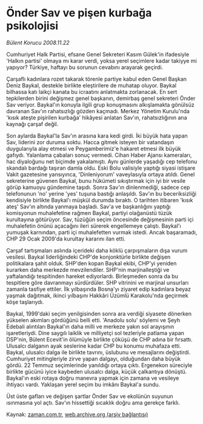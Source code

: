 # Önder Sav ve pişen kurbağa psikolojisi

*Bülent Korucu 2008.11.22*

<tr><td class="metin" colspan="2" style="padding-top: 20px; padding-left: 5px; padding-right: 10px;">Cumhuriyet Halk Partisi, efsane Genel Sekreteri Kasım Gülek'in ifadesiyle 'Halkın partisi' olmaya mı karar verdi, yoksa yerel seçimlere kadar takiyye mi yapıyor? Türkiye, haftayı bu sorunun cevabını arayarak geçirdi.</td></tr><tr><td class="metin" colspan="2" style="padding-top: 20px; padding-left: 5px; padding-right: 10px;"><p> Çarşaflı kadınlara rozet takarak törenle partiye kabul eden Genel Başkan Deniz Baykal, destekle birlikte eleştirilere de muhatap oluyor. Baykal bilhassa katı laikçi kanata bu icraatını anlatmakta zorlanacak. En sert tepkilerden birini değişmez genel başkanın, demirbaş genel sekreteri Önder Sav veriyor. Baykal'ın konuyla ilgili grup konuşmasını alkışlamakta gönülsüz davranan Sav'ın rahatsızlığı gözden kaçmadı. Merkez Yönetim Kurulu'nda 'kısık ateşte pişirilen kurbağa' hikâyesi anlatan Sav'ın, rahatsızlığının ana kaynağı çarşaf değil. 
<p> Son aylarda Baykal'la Sav'ın arasına kara kedi girdi. İki büyük hata yapan Sav, liderini zor duruma soktu. Hacca gitmek isteyen bir vatandaşın duygularıyla alay etmesi ve Peygamberimiz'e hakaret etmesi ilk büyük gafıydı. Yalanlama çabaları sonuç vermedi. Cihan Haber Ajansı kameraları, hac diyaloğunu net biçimde yakalamıştı. Aynı günlerde yaşadığı cep telefonu skandalı bardağı taşıran damla oldu. Eski Bolu valisiyle yaptığı siyasi istişare Vakit gazetesine yansıyınca, 'Dinleniyorum' vaveylasıyla ortaya atıldı. Genel sekreterine güvenen Baykal, bunu hükümeti sıkıştırmak için iyi bir vesile görüp kamuoyu gündemine taşıdı. Sonra Sav'ın dinlenmediği, sadece cep telefonunun 'no' yerine 'yes' tuşuna bastığı anlaşıldı. Sav'ın bu beceriksizliği kendisiyle birlikte Baykal'ı müşkül durumda bıraktı. O tarihten itibaren 'kısık ateş' Sav'ın altında yanmaya başladı. Sav'a ve başkanlığını yaptığı komisyonun muhalefetine rağmen Baykal, partiyi olağanüstü tüzük kurultayına götürüyor. Sav, tüzüğün seçim öncesinde değişmesinin parti içi muhalefetin önünü açacağını ileri sürerek engellemeye çalıştı. Baykal'ı yumuşak karnından, parti içi muhalefetten vurmak istedi. Ancak başaramadı, CHP 29 Ocak 2009'da kurultay kararını ilan etti. 
<p> Çarşaf tartışmaları aslında içerideki daha köklü çarpışmaların dışa vurum vesilesi. Baykal liderliğindeki CHP'de konjonktürle birlikte değişen politikalara şahit olduk. SHP'den kopan Baykal ekibi, CHP'yi yeniden kurarken daha merkezde mevzilendiler. SHP'nin marjinalleştiği ve yaftalandığı tespitinden hareket ediyorlardı. Birleşmeden sonra da bu tespitlere göre davranmayı sürdürdüler. SHP vitrinini ve marjinal unsurları zamanla tasfiye ettiler. İlk yılbaşında Bosna'yı ziyaret edip kadınlara beyaz yaşmak dağıtmak, ikinci yılbaşını Hakkâri Üzümlü Karakolu'nda geçirmek köşe taşlarıydı. 
<p> Baykal, 1999'daki seçim yenilgisinden sonra ara verdiği siyasete dönerken yükselen akımları gördüğünü belli etti. 'Anadolu solu' söylemi ve Şeyh Edebali alıntıları Baykal'ın daha milli ve merkeze yakın sol arayışının işaretleriydi. Dine saygılı laiklik ve milliyetçi sol tezleriyle patlama yapan DSP'nin, Bülent Ecevit'in ölümüyle birlikte çöküşü de CHP adına bir fırsattı. Ulusalcı dalganın ayak seslerine kadar CHP bu konumu muhafaza etti. Baykal, ulusalcı dalga ile birlikte tavrını, üslubunu ve mesajlarını değiştirdi. Cumhuriyet mitingleriyle zirve yapan dalgayı, olduğundan daha büyük gördü. 22 Temmuz seçimlerinde yanıldığı ortaya çıktı. Ergenekon süreciyle birlikte gücünü iyice kaybeden ulusalcı dalga, küçük çalkantıya dönüştü. Baykal'ın eski rotaya doğru manevra yapmak için zamana ve vesileye ihtiyacı vardı. Yaklaşan yerel seçim bu imkânı Baykal'a sundu. 
<p> Üst üste gafları ve değişen şartlar Önder Sav ve ekolünün suyunun ısınmasına yol açtı. Sav'ın hissettiği sıcaklık doğru ama gerekçe farklı.<br/></p></p></p></p></p></td></tr>

Kaynak: [zaman.com.tr](http://zaman.com.tr/yazar.do?yazino=762879), [web.archive.org (arşiv bağlantısı)](http://web.archive.org/web/20081220080110/http://www.zaman.com.tr:80/yazar.do?yazino=762879)
